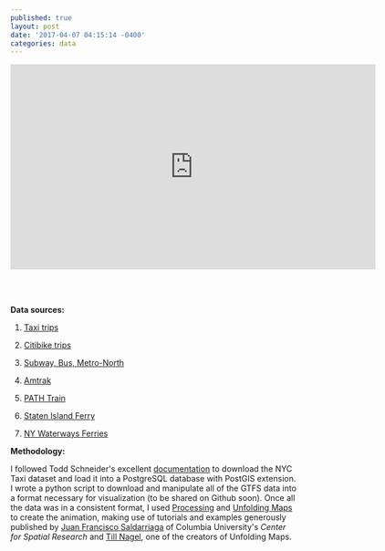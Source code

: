 ```yaml
---
published: true
layout: post
date: '2017-04-07 04:15:14 -0400'
categories: data
---
```

<iframe src="https://player.vimeo.com/video/212484620?byline=0&portrait=0" width="640" height="360" frameborder="0" webkitallowfullscreen mozallowfullscreen allowfullscreen></iframe>

<br><br>

**Data sources:**

1) [Taxi trips](http://www.nyc.gov/html/tlc/html/about/trip_record_data.shtml)

2) [Citibike trips](https://www.citibikenyc.com/system-data)

3) [Subway, Bus, Metro-North](http://web.mta.info/developers/developer-data-terms.html#data)

4) [Amtrak](http://www.gtfs-data-exchange.com/agency/amtrak/)

5) [PATH Train](http://data.trilliumtransit.com/gtfs/path-nj-us/)

6) [Staten Island Ferry](https://data.cityofnewyork.us/Transportation/Staten-Island-Ferry-Schedule-GTFS-/mwxp-krtu)

7) [NY Waterways Ferries](https://github.com/BetaNYC/NY-Waterways-GTFS-data)


**Methodology:**

I followed Todd Schneider's excellent [documentation](https://github.com/toddwschneider/nyc-taxi-data) to download the NYC Taxi dataset and load it into a PostgreSQL database with PostGIS extension. I wrote a python script to download and manipulate all of the GTFS data into a format necessary for visualization (to be shared on Github soon). Once all the data was in a consistent format, I used [Processing](processing.org) and [Unfolding Maps](http://unfoldingmaps.org/) to create the animation, making use of tutorials and examples generously published by [Juan Francisco Saldarriaga](https://github.com/juanfrans-courses/DataScienceSocietyWorkshop) of Columbia University's *Center for Spatial Research* and [Till Nagel](http://unfoldingmaps.org/tutorials/), one of the creators of Unfolding Maps.
